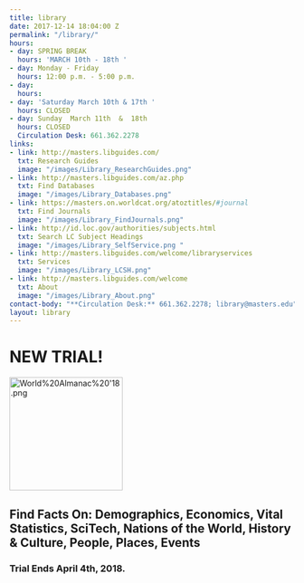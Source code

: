 ```yaml
---
title: library
date: 2017-12-14 18:04:00 Z
permalink: "/library/"
hours:
- day: SPRING BREAK
  hours: 'MARCH 10th - 18th '
- day: Monday - Friday
  hours: 12:00 p.m. - 5:00 p.m.
- day: 
  hours: 
- day: 'Saturday March 10th & 17th '
  hours: CLOSED
- day: Sunday  March 11th  &  18th
  hours: CLOSED
  Circulation Desk: 661.362.2278
links:
- link: http://masters.libguides.com/
  txt: Research Guides
  image: "/images/Library_ResearchGuides.png"
- link: http://masters.libguides.com/az.php
  txt: Find Databases
  image: "/images/Library_Databases.png"
- link: https://masters.on.worldcat.org/atoztitles/#journal
  txt: Find Journals
  image: "/images/Library_FindJournals.png"
- link: http://id.loc.gov/authorities/subjects.html
  txt: Search LC Subject Headings
  image: "/images/Library_SelfService.png "
- link: http://masters.libguides.com/welcome/libraryservices
  txt: Services
  image: "/images/Library_LCSH.png"
- link: http://masters.libguides.com/welcome
  txt: About
  image: "/images/Library_About.png"
contact-body: "**Circulation Desk:** 661.362.2278; library@masters.edu"
layout: library
---
```


# **NEW TRIAL!**

<a href="http://masters.libguides.com/worldalmanac" target="_blank"><img src="/uploads/World%20Almanac%20'18.png" alt="World%20Almanac%20'18.png" width="200px"></a>

## Find Facts On: Demographics, Economics, Vital Statistics, SciTech, Nations of the World, History & Culture, People, Places, Events
### Trial Ends April 4th, 2018.